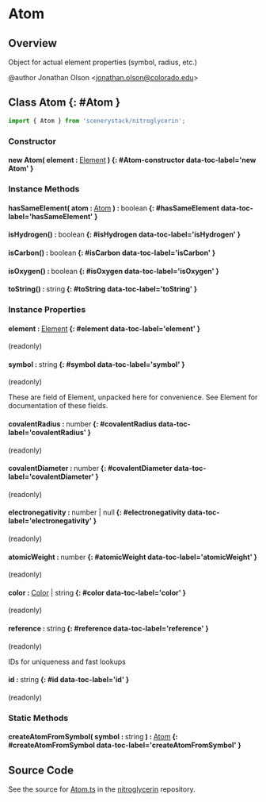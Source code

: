 # Atom

## Overview

Object for actual element properties (symbol, radius, etc.)

@author Jonathan Olson &lt;jonathan.olson@colorado.edu&gt;

## Class Atom {: #Atom }


```js
import { Atom } from 'scenerystack/nitroglycerin';
```
### Constructor

#### new Atom( element : <span style="font-weight: 400;">[Element](../nitroglycerin/Element.md)</span> ) {: #Atom-constructor data-toc-label='new Atom' }

### Instance Methods

#### hasSameElement( atom : <span style="font-weight: 400;">[Atom](../nitroglycerin/Atom.md)</span> ) : <span style="font-weight: 400;"><span style="color: hsla(calc(var(--md-hue) + 180deg),80%,40%,1);">boolean</span></span> {: #hasSameElement data-toc-label='hasSameElement' }

#### isHydrogen() : <span style="font-weight: 400;"><span style="color: hsla(calc(var(--md-hue) + 180deg),80%,40%,1);">boolean</span></span> {: #isHydrogen data-toc-label='isHydrogen' }

#### isCarbon() : <span style="font-weight: 400;"><span style="color: hsla(calc(var(--md-hue) + 180deg),80%,40%,1);">boolean</span></span> {: #isCarbon data-toc-label='isCarbon' }

#### isOxygen() : <span style="font-weight: 400;"><span style="color: hsla(calc(var(--md-hue) + 180deg),80%,40%,1);">boolean</span></span> {: #isOxygen data-toc-label='isOxygen' }

#### toString() : <span style="font-weight: 400;"><span style="color: hsla(calc(var(--md-hue) + 180deg),80%,40%,1);">string</span></span> {: #toString data-toc-label='toString' }

### Instance Properties

#### element : <span style="font-weight: 400;">[Element](../nitroglycerin/Element.md)</span> {: #element data-toc-label='element' }

(readonly)

#### symbol : <span style="font-weight: 400;"><span style="color: hsla(calc(var(--md-hue) + 180deg),80%,40%,1);">string</span></span> {: #symbol data-toc-label='symbol' }

(readonly)

These are field of Element, unpacked here for convenience. See Element for documentation of these fields.

#### covalentRadius : <span style="font-weight: 400;"><span style="color: hsla(calc(var(--md-hue) + 180deg),80%,40%,1);">number</span></span> {: #covalentRadius data-toc-label='covalentRadius' }

(readonly)

#### covalentDiameter : <span style="font-weight: 400;"><span style="color: hsla(calc(var(--md-hue) + 180deg),80%,40%,1);">number</span></span> {: #covalentDiameter data-toc-label='covalentDiameter' }

(readonly)

#### electronegativity : <span style="font-weight: 400;"><span style="color: hsla(calc(var(--md-hue) + 180deg),80%,40%,1);">number</span> | <span style="color: hsla(calc(var(--md-hue) + 180deg),80%,40%,1);">null</span></span> {: #electronegativity data-toc-label='electronegativity' }

(readonly)

#### atomicWeight : <span style="font-weight: 400;"><span style="color: hsla(calc(var(--md-hue) + 180deg),80%,40%,1);">number</span></span> {: #atomicWeight data-toc-label='atomicWeight' }

(readonly)

#### color : <span style="font-weight: 400;">[Color](../scenery/Color.md) | <span style="color: hsla(calc(var(--md-hue) + 180deg),80%,40%,1);">string</span></span> {: #color data-toc-label='color' }

(readonly)

#### reference : <span style="font-weight: 400;"><span style="color: hsla(calc(var(--md-hue) + 180deg),80%,40%,1);">string</span></span> {: #reference data-toc-label='reference' }

(readonly)

IDs for uniqueness and fast lookups

#### id : <span style="font-weight: 400;"><span style="color: hsla(calc(var(--md-hue) + 180deg),80%,40%,1);">string</span></span> {: #id data-toc-label='id' }

(readonly)

### Static Methods

#### createAtomFromSymbol( symbol : <span style="font-weight: 400;"><span style="color: hsla(calc(var(--md-hue) + 180deg),80%,40%,1);">string</span></span> ) : <span style="font-weight: 400;">[Atom](../nitroglycerin/Atom.md)</span> {: #createAtomFromSymbol data-toc-label='createAtomFromSymbol' }



## Source Code

See the source for [Atom.ts](https://github.com/phetsims/nitroglycerin/blob/main/js/Atom.ts) in the [nitroglycerin](https://github.com/phetsims/nitroglycerin) repository.
